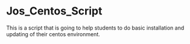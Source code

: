 # Jos_Centos_Script

This is a script that is going to help students to do basic installation and updating of their centos environment. 
